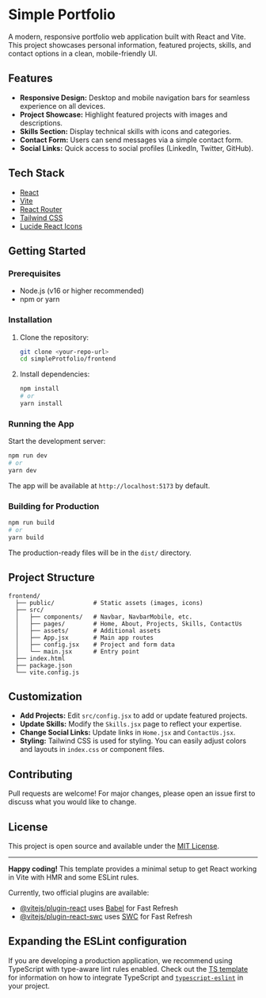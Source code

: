 # Simple Portfolio

A modern, responsive portfolio web application built with React and Vite. This project showcases personal information, featured projects, skills, and contact options in a clean, mobile-friendly UI.

## Features
- **Responsive Design:** Desktop and mobile navigation bars for seamless experience on all devices.
- **Project Showcase:** Highlight featured projects with images and descriptions.
- **Skills Section:** Display technical skills with icons and categories.
- **Contact Form:** Users can send messages via a simple contact form.
- **Social Links:** Quick access to social profiles (LinkedIn, Twitter, GitHub).

## Tech Stack
- [React](https://react.dev/)
- [Vite](https://vitejs.dev/)
- [React Router](https://reactrouter.com/)
- [Tailwind CSS](https://tailwindcss.com/)
- [Lucide React Icons](https://lucide.dev/)

## Getting Started

### Prerequisites
- Node.js (v16 or higher recommended)
- npm or yarn

### Installation
1. Clone the repository:
	```sh
	git clone <your-repo-url>
	cd simpleProtfolio/frontend
	```
2. Install dependencies:
	```sh
	npm install
	# or
	yarn install
	```

### Running the App
Start the development server:
```sh
npm run dev
# or
yarn dev
```
The app will be available at `http://localhost:5173` by default.

### Building for Production
```sh
npm run build
# or
yarn build
```
The production-ready files will be in the `dist/` directory.

## Project Structure
```
frontend/
  ├── public/           # Static assets (images, icons)
  ├── src/
  │   ├── components/   # Navbar, NavbarMobile, etc.
  │   ├── pages/        # Home, About, Projects, Skills, ContactUs
  │   ├── assets/       # Additional assets
  │   ├── App.jsx       # Main app routes
  │   ├── config.jsx    # Project and form data
  │   └── main.jsx      # Entry point
  ├── index.html
  ├── package.json
  └── vite.config.js
```

## Customization
- **Add Projects:** Edit `src/config.jsx` to add or update featured projects.
- **Update Skills:** Modify the `Skills.jsx` page to reflect your expertise.
- **Change Social Links:** Update links in `Home.jsx` and `ContactUs.jsx`.
- **Styling:** Tailwind CSS is used for styling. You can easily adjust colors and layouts in `index.css` or component files.

## Contributing
Pull requests are welcome! For major changes, please open an issue first to discuss what you would like to change.

## License
This project is open source and available under the [MIT License](LICENSE).

---

**Happy coding!**
This template provides a minimal setup to get React working in Vite with HMR and some ESLint rules.

Currently, two official plugins are available:

- [@vitejs/plugin-react](https://github.com/vitejs/vite-plugin-react/blob/main/packages/plugin-react) uses [Babel](https://babeljs.io/) for Fast Refresh
- [@vitejs/plugin-react-swc](https://github.com/vitejs/vite-plugin-react/blob/main/packages/plugin-react-swc) uses [SWC](https://swc.rs/) for Fast Refresh

## Expanding the ESLint configuration

If you are developing a production application, we recommend using TypeScript with type-aware lint rules enabled. Check out the [TS template](https://github.com/vitejs/vite/tree/main/packages/create-vite/template-react-ts) for information on how to integrate TypeScript and [`typescript-eslint`](https://typescript-eslint.io) in your project.
